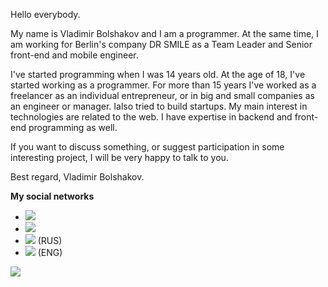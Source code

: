 Hello everybody. 

My name is Vladimir Bolshakov and I am a programmer. At the same time, I am working for Berlin's company DR SMILE as a Team Leader and Senior front-end and mobile engineer.

I've started programming when I was 14 years old. At the age of 18, I've started working as a programmer. For more than 15 years I've worked as a freelancer as an individual entrepreneur, or in big and small companies as an engineer or manager. Ialso tried to build startups. My main interest in technologies are related to the web. I have expertise in backend and front-end programming as well.

If you want to discuss something, or suggest participation in some interesting project, I will be very happy to talk to you.

Best regard,
Vladimir Bolshakov.

**My social networks**

* [<img src="https://img.shields.io/badge/LinkedIn-Follow%20me-blue">](https://www.linkedin.com/in/vladimir-bolshakov-team-leader/)
* [<img src="https://img.shields.io/github/followers/AndersDeath?style=social">](https://github.com/AndersDeath)
* [<img src="https://img.shields.io/twitter/follow/andersdeath?style=social">](https://twitter.com/andersdeath) (RUS)
* [<img src="https://img.shields.io/twitter/follow/gypsyprog?style=social">](https://twitter.com/gypsyprog) (ENG)





<img align="center" src="https://github-readme-stats.vercel.app/api/top-langs/?username=AndersDeath&theme=dark" />






<!--
**AndersDeath/AndersDeath** is a ✨ _special_ ✨ repository because its `README.md` (this file) appears on your GitHub profile.

Here are some ideas to get you started:

- 🔭 I’m currently working on ...
- 🌱 I’m currently learning ...
- 👯 I’m looking to collaborate on ...
- 🤔 I’m looking for help with ...
- 💬 Ask me about ...
- 📫 How to reach me: ...
- 😄 Pronouns: ...
- ⚡ Fun fact: ...
-->
